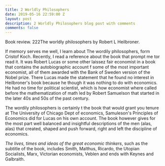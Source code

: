 ```yaml
---
title: 2 Worldly Philosophers
date: 2019-05-16 22:59:00 Z
layout: post
description: 2 Worldly Philosophers blog post with comments
comments: false
---
```


Book review. 222The worldly philosophers by Robert L Heilbroner.

If memory serves me well, I learn about The wordily philosophers, form Cristof Koch.
Recently, I read a reference about the book that prompt me tor read it. It was Robert Lucas or some other laissez fair economist in a book that contains the autobiographic account f some of the most important economist, all of them awarded with the Bank of Sweden version of the Nobel prize. There Lucas made the statement that he found no interest in Heilbroner's book because he though it was nothing to do with economics. He had no time for political scientist, which is how economist where called before the mathematization of math led by Robert Samuelson that started in the later 40s and 50s of the past century.

The wordily philosophers is certainly t the book that would grant you tenure at The University of Chicago Dept of economics, Samuleson's Principles of Economics did for Lucas on his own account. The book however gives for the most part well balanced and insightful descriptions of the men (alas, alas) that created, shaped and push forward, right and left the discipline of economics.

_The lives, times and ideas of the great economic thinkers_, such as the subtitle of the book, includes Smith, Malthus, Ricardo, the Utopian Socialists, Marx, Victorian economists, Veblen and ends with Keynes and Galbraith. 
